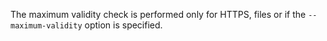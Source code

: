 The maximum validity check is performed only for HTTPS, files or if the ```--maximum-validity``` option is specified.

